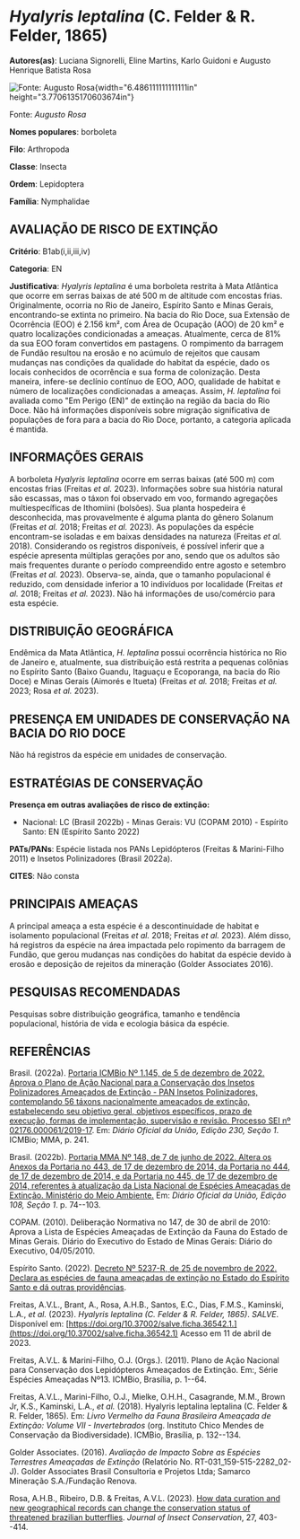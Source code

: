 # *Hyalyris leptalina* (C. Felder & R. Felder, 1865)

**Autores(as)**: Luciana Signorelli, Eline Martins, Karlo Guidoni e Augusto Henrique Batista Rosa

![Fonte: Augusto Rosa](media/rId20.jpg){width="6.486111111111111in" height="3.7706135170603674in"}

Fonte: *Augusto Rosa*

**Nomes populares**: borboleta

**Filo**: Arthropoda

**Classe**: Insecta

**Ordem**: Lepidoptera

**Família**: Nymphalidae

## AVALIAÇÃO DE RISCO DE EXTINÇÃO

**Critério**: B1ab(i,ii,iii,iv)

**Categoria**: EN

**Justificativa**: *Hyalyris leptalina* é uma borboleta restrita à Mata Atlântica que ocorre em serras baixas de até 500 m de altitude com encostas frias. Originalmente, ocorria no Rio de Janeiro, Espírito Santo e Minas Gerais, encontrando-se extinta no primeiro. Na bacia do Rio Doce, sua Extensão de Ocorrência (EOO) é 2.156 km², com Área de Ocupação (AOO) de 20 km² e quatro localizações condicionadas a ameaças.  Atualmente, cerca de 81% da sua EOO foram convertidos em pastagens. O rompimento da barragem de Fundão resultou na erosão e no acúmulo de rejeitos que causam mudanças nas condições da qualidade do habitat da espécie, dado os locais conhecidos de ocorrência e sua forma de colonização. Desta maneira, infere-se declínio contínuo de EOO, AOO, qualidade de habitat e número de localizações condicionadas a ameaças.  Assim, *H. leptalina* foi avaliada como "Em Perigo (EN)" de extinção na região da bacia do Rio Doce. Não há informações
disponíveis sobre migração significativa de populações de fora para a bacia do Rio Doce, portanto, a categoria aplicada é mantida.

## INFORMAÇÕES GERAIS

A borboleta *Hyalyris leptalina* ocorre em serras baixas (até 500 m) com encostas frias (Freitas *et al.* 2023). Informações sobre sua história natural são escassas, mas o táxon foi observado em voo, formando agregações multiespecíficas de Ithomiini (bolsões). Sua planta hospedeira é desconhecida, mas provavelmente é alguma planta do gênero Solanum (Freitas *et al.* 2018; Freitas *et al.* 2023). As populações da espécie encontram-se isoladas e em baixas densidades na natureza (Freitas *et al.* 2018). Considerando os registros disponíveis, é possível inferir que a espécie apresenta múltiplas gerações por ano, sendo que os adultos são mais frequentes durante o período compreendido entre agosto e setembro (Freitas *et al.* 2023). Observa-se, ainda, que o tamanho populacional é reduzido, com densidade inferior a 10 indivíduos por localidade (Freitas *et al.* 2018; Freitas *et al.* 2023). Não há informações de uso/comércio para esta espécie.

## DISTRIBUIÇÃO GEOGRÁFICA

Endêmica da Mata Atlântica, *H. leptalina* possui ocorrência histórica no Rio de Janeiro e, atualmente, sua distribuição está restrita a pequenas colônias no Espírito Santo (Baixo Guandu, Itaguaçu e Ecoporanga, na bacia do Rio Doce) e Minas Gerais (Aimorés e Itueta) (Freitas *et al.* 2018; Freitas *et al.* 2023; Rosa *et al.* 2023).

## PRESENÇA EM UNIDADES DE CONSERVAÇÃO NA BACIA DO RIO DOCE

Não há registros da espécie em unidades de conservação.

## ESTRATÉGIAS DE CONSERVAÇÃO

**Presença em outras avaliações de risco de extinção:**

-   Nacional: LC (Brasil 2022b) -   Minas Gerais: VU (COPAM 2010) -   Espírito Santo: EN (Espírito Santo 2022)

**PATs/PANs**: Espécie listada nos PANs Lepidópteros (Freitas & Marini-Filho 2011) e Insetos Polinizadores (Brasil 2022a).

**CITES**: Não consta

## PRINCIPAIS AMEAÇAS

A principal ameaça a esta espécie é a descontinuidade de habitat e isolamento populacional (Freitas *et al.* 2018; Freitas *et al.* 2023).  Além disso, há registros da espécie na área impactada pelo ropimento da barragem de Fundão, que gerou mudanças nas condições do habitat da espécie devido à erosão e deposição de rejeitos da mineração (Golder Associates 2016).

## PESQUISAS RECOMENDADAS

Pesquisas sobre distribuição geográfica, tamanho e tendência populacional, história de vida e ecologia básica da espécie.

## REFERÊNCIAS

Brasil. (2022a). [Portaria ICMBio Nº 1.145, de 5 de dezembro de 2022.  Aprova o Plano de Ação Nacional para a Conservação dos Insetos Polinizadores Ameaçados de Extinção - PAN Insetos Polinizadores, contemplando 56 táxons nacionalmente ameaçados de extinção, estabelecendo seu objetivo geral, objetivos específicos, prazo de execução, formas de implementação, supervisão e revisão. Processo SEI nº 02176.000061/2019-17](https://www.gov.br/icmbio/pt-br/assuntos/biodiversidade/pan/pan-insetos-polinizadores).  Em: *Diário Oficial da União, Edição 230, Seção 1*. ICMBio; MMA, p. 241.

Brasil. (2022b). [Portaria MMA Nº 148, de 7 de junho de 2022. Altera os Anexos da Portaria no 443, de 17 de dezembro de 2014, da Portaria no 444, de 17 de dezembro de 2014, e da Portaria no 445, de 17 de dezembro de 2014, referentes à atualização da Lista Nacional de Espécies Ameaçadas de Extinção. Ministério do Meio Ambiente.](https://in.gov.br/en/web/dou/-/portaria-mma-n-148-de-7-de-junho-de-2022-406272733) Em: *Diário Oficial da União, Edição 108, Seção 1*. p. 74--103.

COPAM. (2010). Deliberação Normativa no 147, de 30 de abril de 2010: Aprova a Lista de Espécies Ameaçadas de Extinção da Fauna do Estado de Minas Gerais. Diário do Executivo do Estado de Minas Gerais: Diário do Executivo, 04/05/2010.

Espírito Santo. (2022). [Decreto Nº 5237-R, de 25 de novembro de 2022.  Declara as espécies de fauna ameaçadas de extinção no Estado do Espírito Santo e dá outras providências](https://iema.es.gov.br/Media/iema/FAUNA/Decreto%205237-R_2022_25-Nov%20-%20Fauna%20(s-peixes)%20-%20Lista%20de%20Esp%C3%A9cies%20Amea%C3%A7adas%20de%20Extin%C3%A7%C3%A3o.pdf).

Freitas, A.V.L., Brant, A., Rosa, A.H.B., Santos, E.C., Dias, F.M.S., Kaminski, L.A., *et al.* (2023). *Hyalyris leptalina (C. Felder & R.  Felder, 1865)*. *SALVE*. Disponível em: [https://doi.org/10.37002/salve.ficha.36542.1.](https://doi.org/10.37002/salve.ficha.36542.1) Acesso em 11 de abril de 2023.

Freitas, A.V.L. & Marini-Filho, O.J. (Orgs.). (2011). Plano de Ação Nacional para Conservação dos Lepidópteros Ameaçados de Extinção. Em:, Série Espécies Ameaçadas Nº13. ICMBio, Brasília, p. 1--64.

Freitas, A.V.L., Marini-Filho, O.J., Mielke, O.H.H., Casagrande, M.M., Brown Jr, K.S., Kaminski, L.A., *et al.* (2018). Hyalyris leptalina leptalina (C. Felder & R. Felder, 1865). Em: *Livro Vermelho da Fauna Brasileira Ameaçada de Extinção: Volume VII - Invertebrados* (org.  Instituto Chico Mendes de Conservação da Biodiversidade). ICMBio, Brasília, p. 132--134.

Golder Associates. (2016). *Avaliação de Impacto Sobre as Espécies Terrestres Ameaçadas de Extinção* (Relatório No.  RT-031_159-515-2282_02-J). Golder Associates Brasil Consultoria e Projetos Ltda; Samarco Mineração S.A./Fundação Renova.

Rosa, A.H.B., Ribeiro, D.B. & Freitas, A.V.L. (2023). [How data curation and new geographical records can change the conservation status of threatened brazilian butterflies](https://doi.org/10.1007/s10841-023-00464-0). *Journal of Insect Conservation*, 27, 403--414.
